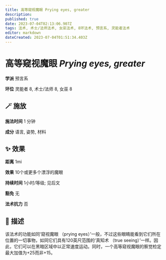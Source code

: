 ```yaml
---
title: 高等窥视魔眼 Prying eyes, greater
description: 
published: true
date: 2023-07-04T02:13:06.907Z
tags: 法术, 术士/法师法术, 女巫法术, 8环法术, 预言系, 灵能者法术
editor: markdown
dateCreated: 2023-07-04T01:51:34.403Z
---
```


# **高等窥视魔眼** *Prying eyes, greater*

**学派** 预言系 

**环位** 灵能者 8, 术士/法师 8, 女巫 8

## 🪄 施放

**施法时间** 1 分钟

**成分** 语言, 姿势, 材料

## ✨ 效果  

**距离** 1mi 

**效果** 10个或更多个漂浮的魔眼 

**持续时间** 1小时/等级; 见后文 

**豁免** 无

**法术抗力** 否

## 📖 描述

该法术的功能如同‘窥视魔眼 （prying eyes）’一般，不过这些眼睛能看到它们所在位置的一切事物，如同它们具有120英尺范围的‘真知术 （true seeing）’一样。因此，它们可以在黑暗区域中以正常速度运动。同时，一个高等窥视魔眼的察觉检定最大加值为+25而非+15。
    